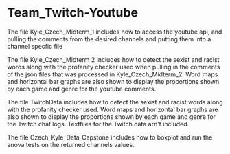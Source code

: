 # Team_Twitch-Youtube

The file Kyle_Czech_Midterm_1 includes how to access the youtube api, and pulling the comments from the desired channels and putting them into a channel specfic file

The file Kyle_Czech_Midterm 2 includes how to detect the sexist and racist words along with the profanity checker used when pulling in the comments of the json files that was processed in Kyle_Czech_Midterm_2. Word maps and horizontal bar graphs are also shown to display the proportions shown by each game and genre for the youtube comments. 

The file TwitchData includes how to detect the sexist and racist words along with the profanity checker used. Word maps and horizontal bar graphs are also shown to display the proportions shown by each game and genre for the Twitch chat logs. Textfiles for the Twitch data arn't included.

The file Czech_Kyle_Data_Capstone includes how to boxplot and run the anova tests on the returned channels values. 
